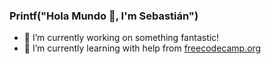 ### Printf("Hola Mundo 👋, I'm Sebastián") 

- 🔭 I’m currently working on something fantastic!
- 🌱 I’m currently learning with help from [freecodecamp.org](https://www.freecodecamp.org/)

